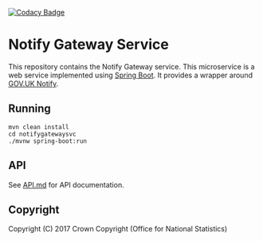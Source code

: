 [![Codacy Badge](https://api.codacy.com/project/badge/Grade/9d74363c178849d09f6d77e19935fcfe)](https://www.codacy.com/app/sdcplatform/rm-notify-gateway?utm_source=github.com&amp;utm_medium=referral&amp;utm_content=ONSdigital/rm-notify-gateway&amp;utm_campaign=Badge_Grade)

# Notify Gateway Service
This repository contains the Notify Gateway service. This microservice is a web service implemented using [Spring Boot](http://projects.spring.io/spring-boot/). It provides a wrapper around [GOV.UK Notify](https://www.notifications.service.gov.uk/).

## Running
    mvn clean install
    cd notifygatewaysvc
    ./mvnw spring-boot:run

## API
See [API.md](https://github.com/ONSdigital/rm-notify-gateway/blob/master/API.md) for API documentation.

## Copyright
Copyright (C) 2017 Crown Copyright (Office for National Statistics)

